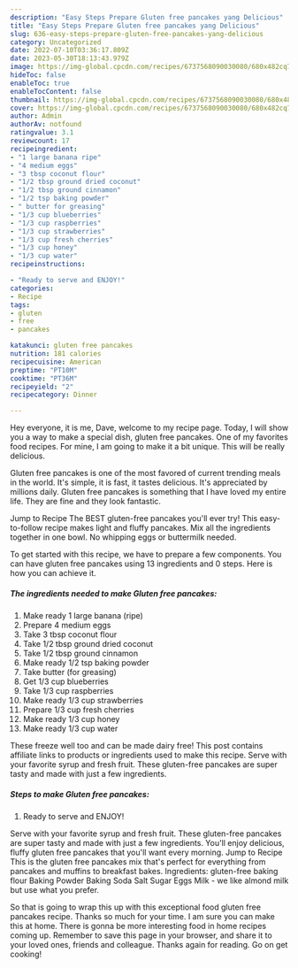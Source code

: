 ```yaml
---
description: "Easy Steps Prepare Gluten free pancakes yang Delicious"
title: "Easy Steps Prepare Gluten free pancakes yang Delicious"
slug: 636-easy-steps-prepare-gluten-free-pancakes-yang-delicious
category: Uncategorized
date: 2022-07-10T03:36:17.809Z
date: 2023-05-30T18:13:43.979Z
image: https://img-global.cpcdn.com/recipes/6737568090030080/680x482cq70/gluten-free-pancakes-recipe-main-photo.jpg
hideToc: false
enableToc: true
enableTocContent: false
thumbnail: https://img-global.cpcdn.com/recipes/6737568090030080/680x482cq70/gluten-free-pancakes-recipe-main-photo.jpg
cover: https://img-global.cpcdn.com/recipes/6737568090030080/680x482cq70/gluten-free-pancakes-recipe-main-photo.jpg
author: Admin
authorAv: notfound
ratingvalue: 3.1
reviewcount: 17
recipeingredient:
- "1 large banana ripe"
- "4 medium eggs"
- "3 tbsp coconut flour"
- "1/2 tbsp ground dried coconut"
- "1/2 tbsp ground cinnamon"
- "1/2 tsp baking powder"
- " butter for greasing"
- "1/3 cup blueberries"
- "1/3 cup raspberries"
- "1/3 cup strawberries"
- "1/3 cup fresh cherries"
- "1/3 cup honey"
- "1/3 cup water"
recipeinstructions:

- "Ready to serve and ENJOY!"
categories:
- Recipe
tags:
- gluten
- free
- pancakes

katakunci: gluten free pancakes 
nutrition: 181 calories
recipecuisine: American
preptime: "PT10M"
cooktime: "PT36M"
recipeyield: "2"
recipecategory: Dinner

---
```



Hey everyone, it is me, Dave, welcome to my recipe page. Today, I will show you a way to make a special dish, gluten free pancakes. One of my favorites food recipes. For mine, I am going to make it a bit unique. This will be really delicious.

Gluten free pancakes is one of the most favored of current trending meals in the world. It's simple, it is fast, it tastes delicious. It's appreciated by millions daily. Gluten free pancakes is something that I have loved my entire life. They are fine and they look fantastic.

Jump to Recipe The BEST gluten-free pancakes you&#39;ll ever try! This easy-to-follow recipe makes light and fluffy pancakes. Mix all the ingredients together in one bowl. No whipping eggs or buttermilk needed.


To get started with this recipe, we have to prepare a few components. You can have gluten free pancakes using 13 ingredients and 0 steps. Here is how you can achieve it.

<!--inarticleads1-->

##### The ingredients needed to make Gluten free pancakes:

1. Make ready 1 large banana (ripe)
1. Prepare 4 medium eggs
1. Take 3 tbsp coconut flour
1. Take 1/2 tbsp ground dried coconut
1. Take 1/2 tbsp ground cinnamon
1. Make ready 1/2 tsp baking powder
1. Take  butter (for greasing)
1. Get 1/3 cup blueberries
1. Take 1/3 cup raspberries
1. Make ready 1/3 cup strawberries
1. Prepare 1/3 cup fresh cherries
1. Make ready 1/3 cup honey
1. Make ready 1/3 cup water


These freeze well too and can be made dairy free! This post contains affiliate links to products or ingredients used to make this recipe. Serve with your favorite syrup and fresh fruit. These gluten-free pancakes are super tasty and made with just a few ingredients. 

<!--inarticleads2-->

##### Steps to make Gluten free pancakes:


1. Ready to serve and ENJOY!

Serve with your favorite syrup and fresh fruit. These gluten-free pancakes are super tasty and made with just a few ingredients. You&#39;ll enjoy delicious, fluffy gluten free pancakes that you&#39;ll want every morning. Jump to Recipe This is the gluten free pancakes mix that&#39;s perfect for everything from pancakes and muffins to breakfast bakes. Ingredients: gluten-free baking flour Baking Powder Baking Soda Salt Sugar Eggs Milk - we like almond milk but use what you prefer. 

So that is going to wrap this up with this exceptional food gluten free pancakes recipe. Thanks so much for your time. I am sure you can make this at home. There is gonna be more interesting food in home recipes coming up. Remember to save this page in your browser, and share it to your loved ones, friends and colleague. Thanks again for reading. Go on get cooking!
